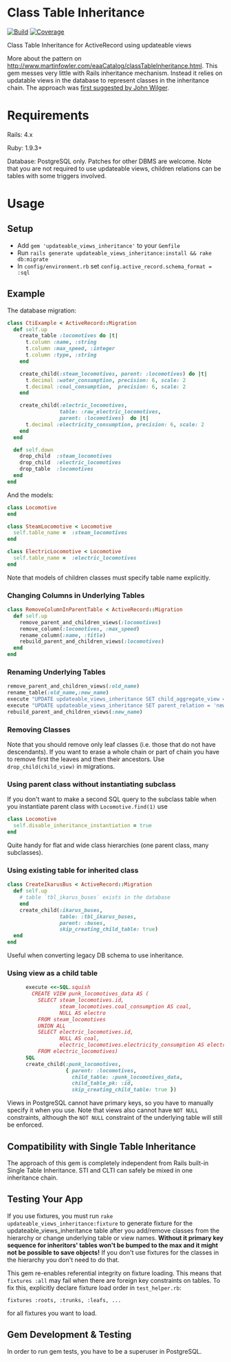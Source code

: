 # Class Table Inheritance

[![Build](https://github.com/tutuf/updateable_views_inheritance/actions/workflows/build.yml/badge.svg)](https://github.com/tutuf/updateable_views_inheritance/actions?query=workflow:build)
[![Coverage](https://app.deepsource.com/gh/tutuf/updateable_views_inheritance.svg/?label=code+coverage&show_trend=true&token=AMfm8-_-qDZoknMh9-8IYp3R)](https://app.deepsource.com/gh/tutuf/updateable_views_inheritance/)

Class Table Inheritance for ActiveRecord using updateable views

More about the pattern on
http://www.martinfowler.com/eaaCatalog/classTableInheritance.html. This gem
messes very little with Rails inheritance mechanism. Instead it relies on
updatable views in the database to represent classes in the inheritance chain.
The approach was [first suggested by John
Wilger](http://web.archive.org/web/20060408145717/johnwilger.com/articles/2005/09/29/class-table-inheritance-in-rails-with-postgresql).


# Requirements

Rails: 4.x

Ruby: 1.9.3+

Database: PostgreSQL only. Patches for other DBMS are welcome. Note that you are
not required to use updateable views, children relations can be tables with
some triggers involved.

# Usage

## Setup

* Add `gem 'updateable_views_inheritance'` to your `Gemfile`
* Run `rails generate updateable_views_inheritance:install && rake db:migrate`
* In `config/environment.rb` set `config.active_record.schema_format = :sql`

## Example

The database migration:

```ruby
class CtiExample < ActiveRecord::Migration
  def self.up
    create_table :locomotives do |t|
      t.column :name, :string
      t.column :max_speed, :integer
      t.column :type, :string
    end

    create_child(:steam_locomotives, parent: :locomotives) do |t|
      t.decimal :water_consumption, precision: 6, scale: 2
      t.decimal :coal_consumption,  precision: 6, scale: 2
    end

    create_child(:electric_locomotives,
                 table: :raw_electric_locomotives,
                 parent: :locomotives)  do |t|
      t.decimal :electricity_consumption, precision: 6, scale: 2
    end
  end

  def self.down
    drop_child  :steam_locomotives
    drop_child  :electric_locomotives
    drop_table  :locomotives
  end
end
```

And the models:

```ruby
class Locomotive
end

class SteamLocomotive < Locomotive
  self.table_name =  :steam_locomotives
end

class ElectricLocomotive < Locomotive
  self.table_name =  :electric_locomotives
end
```

Note that models of children classes must specify table name explicitly.

### Changing Columns in Underlying Tables

```ruby
class RemoveColumnInParentTable < ActiveRecord::Migration
  def self.up
    remove_parent_and_children_views(:locomotives)
    remove_column(:locomotives, :max_speed)
    rename_column(:name, :title)
    rebuild_parent_and_children_views(:locomotives)
  end
end
```

### Renaming Underlying Tables

```ruby
remove_parent_and_children_views(:old_name)
rename_table(:old_name,:new_name)
execute "UPDATE updateable_views_inheritance SET child_aggregate_view = 'new_name' WHERE child_aggregate_view = 'old_name'"
execute "UPDATE updateable_views_inheritance SET parent_relation = 'new_name' WHERE parent_relation = 'old_name'"
rebuild_parent_and_children_views(:new_name)
```

### Removing Classes

Note that you should remove only leaf classes (i.e. those that do not have
descendants). If you want to erase a whole chain or part of chain you have to
remove first the leaves and then their ancestors. Use `drop_child(child_view)`
in migrations.

### Using parent class without instantiating subclass

If you don't want to make a second SQL query to the subclass table when you instantiate
parent class with `Locomotive.find(1)` use
```ruby
class Locomotive
  self.disable_inheritance_instantiation = true
end
```
Quite handy for flat and wide class hierarchies (one parent class, many subclasses).

### Using existing table for inherited class

```ruby
class CreateIkarusBus < ActiveRecord::Migration
  def self.up
    # table `tbl_ikarus_buses` exists in the database
    end
    create_child(:ikarus_buses,
                 table: :tbl_ikarus_buses,
                 parent: :buses,
                 skip_creating_child_table: true)
  end
end
```
Useful when converting legacy DB schema to use inheritance.

### Using view as a child table

```ruby
      execute <<-SQL.squish
        CREATE VIEW punk_locomotives_data AS (
          SELECT steam_locomotives.id,
                 steam_locomotives.coal_consumption AS coal,
                 NULL AS electro
          FROM steam_locomotives
          UNION ALL
          SELECT electric_locomotives.id,
                 NULL AS coal,
                 electric_locomotives.electricity_consumption AS electro
          FROM electric_locomotives)
      SQL
      create_child(:punk_locomotives,
                   { parent: :locomotives,
                     child_table: :punk_locomotives_data,
                     child_table_pk: :id,
                     skip_creating_child_table: true })
```
Views in PostgreSQL cannot have primary keys, so you have to manually specify it
when you use. Note that views also cannot have `NOT NULL` constraints, although
the `NOT NULL` constraint of the underlying table will still be enforced.

## Compatibility with Single Table Inheritance

The approach of this gem is completely independent from Rails built-in Single
Table Inheritance. STI and CLTI can safely be mixed in one inheritance chain.

## Testing Your App

If you use fixtures, you must run `rake updateable_views_inheritance:fixture` to
generate fixture for the updateable_views_inheritance table after you
add/remove classes from the hierarchy or change underlying table or view names.
**Without it primary key sequence for inheritors' tables won't be bumped to the
max and it might not be possible to save objects!** If you don't use fixtures
for the classes in the hierarchy you don't need to do that.

This gem re-enables referential integrity on fixture loading. This means that
`fixtures :all` may fail when there are foreign key constraints on tables. To
fix this, explicitly declare fixture load order in `test_helper.rb`:

```
fixtures :roots, :trunks, :leafs, ...
```
for all fixtures you want to load.

## Gem Development & Testing

In order to run gem tests, you have to be a superuser in PostgreSQL.
